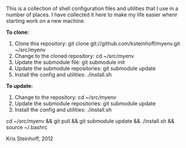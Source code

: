 This is a collection of shell configuration files and utilities that I use in
a number of places. I have collected it here to make my life easier whenr
starting work on a new machine.

**To clone:**

1. Clone this repository: git clone git://github.com/ksteinhoff/myenv.git ~/src/myenv
2. Change to the cloned repository: cd ~/src/myenv
2. Update the submodule file: git submodule init
3. Update the submodule repositories: git submodule update
4. Install the config and utilities: ./install.sh

**To update:**

1. Change to the repository: cd ~/src/myenv
2. Update the submodule repositories: git submodule update
3. Install the config and utilities: ./install.sh

  cd ~/src/myenv && git pull && git submodule update && ./install.sh && source ~/.bashrc

Kris Steinhoff, 2012
